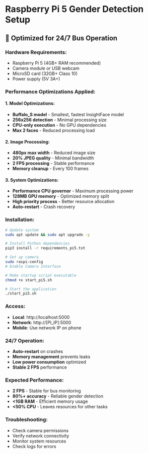 # Raspberry Pi 5 Gender Detection Setup

## 🍓 **Optimized for 24/7 Bus Operation**

### **Hardware Requirements:**
- Raspberry Pi 5 (4GB+ RAM recommended)
- Camera module or USB webcam
- MicroSD card (32GB+ Class 10)
- Power supply (5V 3A+)

### **Performance Optimizations Applied:**

#### **1. Model Optimizations:**
- **Buffalo_S model** - Smallest, fastest InsightFace model
- **256x256 detection** - Minimal processing size
- **CPU-only execution** - No GPU dependencies
- **Max 2 faces** - Reduced processing load

#### **2. Image Processing:**
- **480px max width** - Reduced image size
- **20% JPEG quality** - Minimal bandwidth
- **2 FPS processing** - Stable performance
- **Memory cleanup** - Every 100 frames

#### **3. System Optimizations:**
- **Performance CPU governor** - Maximum processing power
- **128MB GPU memory** - Optimized memory split
- **High priority process** - Better resource allocation
- **Auto-restart** - Crash recovery

### **Installation:**

```bash
# Update system
sudo apt update && sudo apt upgrade -y

# Install Python dependencies
pip3 install -r requirements_pi5.txt

# Set up camera
sudo raspi-config
# Enable Camera Interface

# Make startup script executable
chmod +x start_pi5.sh

# Start the application
./start_pi5.sh
```

### **Access:**
- **Local**: http://localhost:5000
- **Network**: http://[PI_IP]:5000
- **Mobile**: Use network IP on phone

### **24/7 Operation:**
- **Auto-restart** on crashes
- **Memory management** prevents leaks
- **Low power consumption** optimized
- **Stable 2 FPS** performance

### **Expected Performance:**
- **2 FPS** - Stable for bus monitoring
- **80%+ accuracy** - Reliable gender detection
- **<1GB RAM** - Efficient memory usage
- **<50% CPU** - Leaves resources for other tasks

### **Troubleshooting:**
- Check camera permissions
- Verify network connectivity
- Monitor system resources
- Check logs for errors

